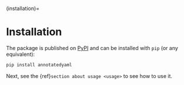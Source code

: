 (installation)=

# Installation

The package is published on [PyPI](https://pypi.org/project/annotatedyaml/) and can be installed with `pip` (or any equivalent):

```bash
pip install annotatedyaml
```

Next, see the {ref}`section about usage <usage>` to see how to use it.
